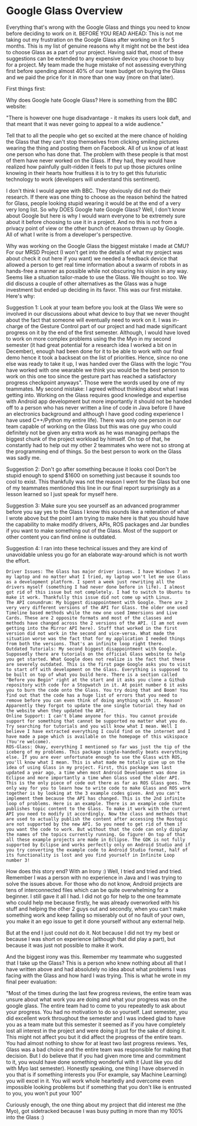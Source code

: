 # Google Glass Overview


Everything that's wrong with the Google Glass and things you need to know before deciding to work on it.
BEFORE YOU READ AHEAD: This is not me taking out my frustration on the Google Glass after working on it for 5 months. This is my list of genuine reasons why it might not be the best idea to choose Glass as a part of your project. Having said that, most of these suggestions can be extended to any expensive device you choose to buy for a project. My team made the huge mistake of not assessing everything first before spending almost 40% of our team budget on buying the Glass and we paid the price for it in more than one way (more on that later).

First things first:

Why does Google hate Google Glass?
Here is something from the BBC website:

"There is however one huge disadvantage - it makes its users look daft, and that meant that it was never going to appeal to a wide audience."

Tell that to all the people who get so excited at the mere chance of holding the Glass that they can't stop themselves from clicking smiling pictures wearing the thing and posting them on Facebook. All of us know of at least one person who has done that. The problem with these people is that most of them have never worked on the Glass. If they had, they would have realized how painfully guilt-ridden it feels to put up those pictures online knowing in their hearts how fruitless it is to try to get this futuristic technology to work (developers will understand this sentiment).

I don't think I would agree with BBC. They obviously did not do their research. If there was one thing to choose as the reason behind the hatred for Glass, people looking stupid wearing it would be at the end of a very very long list. So why DOES Google hate Google Glass? Well, I don't know about Google but here is why I would warn everyone to be extremely sure about it before choosing to use it in a project. And no this is not from a privacy point of view or the other bunch of reasons thrown up by Google. All of what I write is from a developer's perspective.

Why was working on the Google Glass the biggest mistake I made at CMU?
For our MRSD Project (I won't get into the details of what my project was about check it out here if you want) we needed a feedback device that allowed a person to get real time information about a swarm of robots in as hands-free a manner as possible while not obscuring his vision in any way. Seems like a situation tailor-made to use the Glass. We thought so too. We did discuss a couple of other alternatives as the Glass was a huge investment but ended up deciding in its favor. This was our first mistake. Here's why:

Suggestion 1: Look at your team before you look at the Glass
We were so involved in our discussions about what device to buy that we never thought about the fact that someone will eventually need to work on it. I was in-charge of the Gesture Control part of our project and had made significant progress on it by the end of the first semester. Although, I would have loved to work on more complex problems using the the Myo in my second semester (it had great potential for a research idea I worked a bit on in December), enough had been done for it to be able to work with our final demo hence it took a backseat on the list of priorities. Hence, since no one else was ready to take it up, I was handed over the Glass with the logic "You have worked with one wearable we think you would be the best person to work on this one too since the gesture part has reached a satisfactory progress checkpoint anyways". Those were the words used by one of my teammates. My second mistake: I agreed without thinking about what I was getting into. Working on the Glass requires good knowledge and expertise with Android app development but more importantly it should not be handed off to a person who has never written a line of code in Java before (I have an electronics background and although I have good coding experience I have used C++/Python my entire life). There was only one person in our team capable of working on the Glass but this was one guy who could definitely not be given any extra work as he was managing perhaps the biggest chunk of the project workload by himself. On top of that, he constantly had to help out my other 2 teammates who were not so strong at the programming end of things. So the best person to work on the Glass was sadly me.

Suggestion 2: Don't go after something because it looks cool
Don't be stupid enough to spend $1600 on something just because it sounds too cool to exist. This thankfully was not the reason I went for the Glass but one of my teammates mentioned this line in our final report surprisingly as a lesson learned so I just speak for myself here.

Suggestion 3: Make sure you see yourself as an advanced programmer before you say yes to the Glass
I know this sounds like a reiteration of what I wrote above but the point I am trying to make here is that you should have the capability to make modify drivers, APIs, ROS packages and Jar bundles if you want to make something out of the Glass. Most of the support or other content you can find online is outdated.

Suggestion 4: I ran into these technical issues and they are kind of unavoidable unless you go for an elaborate way-around which is not worth the effort.

    Driver Issues: The Glass has major driver issues. I have Windows 7 on my laptop and no matter what I tried, my laptop won't let me use Glass as a development platform. I spent a week just rewriting all the drivers myself (something I had never done before in life). I almost got rid of this issue but not completely. I had to switch to Ubuntu to make it work. Thankfully this issue did not come up with Linux.
    The API conundrum: My biggest disappointment with Google. There are 2 very very different versions of the API for Glass. the older one used Timeline based methods while the new one used Immersions and Live Cards. These are 2 opposite formats and most of the classes and methods have changed across the 2 versions of the API. (I am not even getting into the Mirror API here). Stuff that worked in the first version did not work in the second and vice-versa. What made the situation worse was the fact that for my application I needed things from both the versions. That's an infinite loop right there.
    Outdated Tutorials: My second biggest disappointment with Google. Supposedly there are tutorials on the official Glass website to help you get started. What Google does not realize is the fact that these are severely outdated. This is the first page Google asks you to visit to start off with development on the Glass. Everything is supposed to be built on top of what you build here. There is a section called "Before you Begin" right at the start and it asks you clone a Github repository with code for a Stopwatch in it. At point number 6 it asks you to burn the code onto the Glass. You try doing that and Boom! You find out that the code has a huge list of errors that you need to remove before you can even think of doing anything with it. Reason? Apparently they forgot to update the one single tutorial they had on the website when they updated the API.
    Online Support: I can't blame anyone for this. You cannot provide support for something that cannot be supported no matter what you do. Try searching for tutorials and you will know what I mean. Well I believe I have extracted everything I could find on the internet and I have made a page which is available on the homepage of this wikispace (You're welcome).
    ROS-Glass: Okay, everything I mentioned so far was just the tip of the iceberg of my problems. This package single-handedly beats everything else. If you are ever unfortunate enough to use the Glass with ROS, you'll know what I mean. This is what made me totally give up on the idea of using Glass in my project. First, this package was last updated a year ago, a time when most Android Development was done in Eclipse and more importantly a time when Glass used the older API. This is the only piece of code out there as far as ROS Glass goes. The only way for you to learn how to write code to make Glass and ROS work together is by looking at the 3 example codes given. And you can't implement them because the API has changed. This is the 2nd infinite loop of problems. Here is an example. There is an example code that publishes topic content to the Glass. To make it work with the current API you need to modify it accordingly. Now the class and methods that are used to actually publish the content after accessing the Rostopic are not supported by the new API. So you need to get rid of them if you want the code to work. But without that the code can only display the names of the topics currently running. Go figure! On top of that all these example projects are made in Eclipse. The GDK is not fully supported by Eclipse and works perfectly only on Android Studio and if you try converting the example code to Android Studio format, half of its functionality is lost and you find yourself in Infinite Loop number 3!



How does this story end? With an Irony :)
Well, I tried and tried and tried. Remember I was a person with no experience in Java and I was trying to solve the issues above. For those who do not know, Android projects are tens of interconnected files which can be quite overwhelming for a beginner. I still gave it all I had. I did not go for help to the one teammate who could help me because firstly, he was already overworked with his stuff and helping the other 2 guys out and secondly, when you can't make something work and keep failing so miserably out of no fault of your own, you make it an ego issue to get it done yourself without any external help.

But at the end I just could not do it. Not because I did not try my best or because I was short on experience (although that did play a part), but because it was just not possible to make it work.

And the biggest irony was this. Remember my teammate who suggested that I take up the Glass? This is a person who knew nothing about all that I have written above and had absolutely no idea about what problems I was facing with the Glass and how hard I was trying. This is what he wrote in my final peer evaluation:

"Most of the times during the last few progress reviews, the entire team was unsure about what work you are doing and what your progress was on the google glass. The entire team had to come to you repeatedly to ask about your progress. You had no motivation to do so yourself. Last semester, you did excellent work throughout the semester and I was indeed glad to have you as a team mate but this semester it seemed as if you have completely lost all interest in the project and were doing it just for the sake of doing it. This might not affect you but it did affect the progress of the entire team. You had almost nothing to show for at least two last progress reviews. Yes, Glass was a bad choice and the entire team was responsible for making that
decision. But I do believe that if you had given more time and commitment to it, you would have done something wonderful with it (Just like you did with Myo last semester). Honestly speaking, one thing I have observed in you that is if something interests you (For example, say Machine Learning)
you will excel in it. You will work whole heartedly and overcome even impossible looking problems but if something that you don't like is entrusted to you, you won't put your 100"

Curiously enough, the one thing about my project that did interest me (the Myo), got sidetracked because I was busy putting in more than my 100% into the Glass :)
